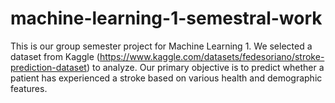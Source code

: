# machine-learning-1-semestral-work
This is our group semester project for Machine Learning 1. We selected a dataset from Kaggle (https://www.kaggle.com/datasets/fedesoriano/stroke-prediction-dataset) to analyze. Our primary objective is to predict whether a patient has experienced a stroke based on various health and demographic features.

